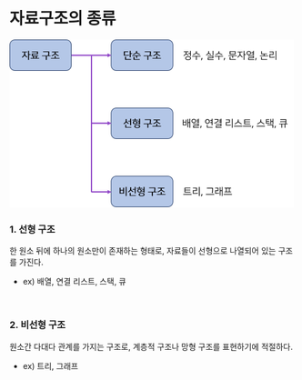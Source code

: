 # 자료구조의 종류

![자료구조의 종류](../.gitbook/assets/자료구조그림.png)

### 1. 선형 구조

한 원소 뒤에 하나의 원소만이 존재하는 형태로, 자료들이 선형으로 나열되어 있는 구조를 가진다.

- ex) 배열, 연결 리스트, 스택, 큐

<br>

### 2. 비선형 구조

원소간 다대다 관계를 가지는 구조로, 계층적 구조나 망형 구조를 표현하기에 적절하다.

- ex) 트리, 그래프

<br>
